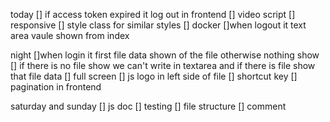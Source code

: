 today
[] if access token expired it log out in frontend
[] video script
[] responsive
[] style class for similar styles
[] docker
[]when logout it text area vaule shown from index

night
[]when login it first file data shown of the file otherwise nothing show
[] if there is no file show we can't write in textarea and if there is file show that file data
[] full screen
[] js logo in left side of file
[] shortcut key
[] pagination in frontend

saturday and sunday
[] js doc
[] testing
[] file structure
[] comment
